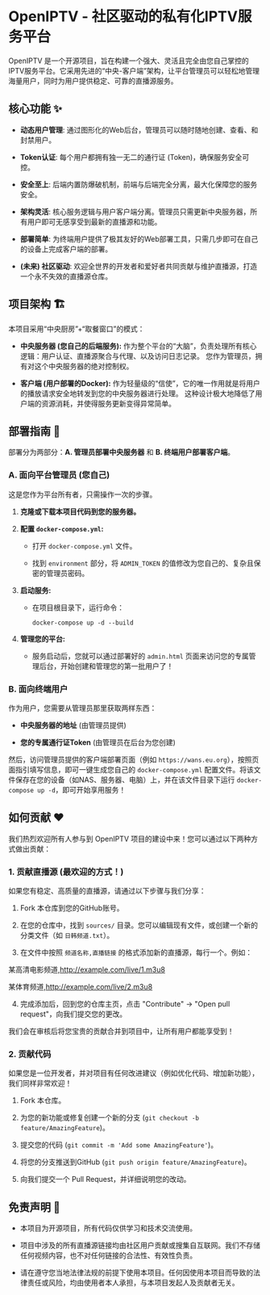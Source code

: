 # OpenIPTV - 社区驱动的私有化IPTV服务平台

OpenIPTV 是一个开源项目，旨在构建一个强大、灵活且完全由您自己掌控的IPTV服务平台。它采用先进的“中央-客户端”架构，让平台管理员可以轻松地管理海量用户，同时为用户提供稳定、可靠的直播源服务。

## 核心功能 ✨

* **动态用户管理**: 通过图形化的Web后台，管理员可以随时随地创建、查看、和封禁用户。

* **Token认证**: 每个用户都拥有独一无二的通行证 (Token)，确保服务安全可控。

* **安全至上**: 后端内置防爆破机制，前端与后端完全分离，最大化保障您的服务安全。

* **架构灵活**: 核心服务逻辑与用户客户端分离。管理员只需更新中央服务器，所有用户即可无感享受到最新的直播源和功能。

* **部署简单**: 为终端用户提供了极其友好的Web部署工具，只需几步即可在自己的设备上完成客户端的部署。

* **(未来) 社区驱动**: 欢迎全世界的开发者和爱好者共同贡献与维护直播源，打造一个永不失效的直播源仓库。

## 项目架构 🏗️

本项目采用“中央厨房”+“取餐窗口”的模式：

* **中央服务器 (您自己的后端服务):**
  作为整个平台的“大脑”，负责处理所有核心逻辑：用户认证、直播源聚合与代理、以及访问日志记录。
  您作为管理员，拥有对这个中央服务器的绝对控制权。

* **客户端 (用户部署的Docker):**
  作为轻量级的“信使”，它的唯一作用就是将用户的播放请求安全地转发到您的中央服务器进行处理。
  这种设计极大地降低了用户端的资源消耗，并使得服务更新变得异常简单。

## 部署指南 🚀

部署分为两部分：**A. 管理员部署中央服务器** 和 **B. 终端用户部署客户端**。

### A. 面向平台管理员 (您自己)

这是您作为平台所有者，只需操作一次的步骤。

1. **克隆或下载本项目代码到您的服务器。**

2. **配置 `docker-compose.yml`:**

   * 打开 `docker-compose.yml` 文件。

   * 找到 `environment` 部分，将 `ADMIN_TOKEN` 的值修改为您自己的、复杂且保密的管理员密码。

3. **启动服务:**

   * 在项目根目录下，运行命令：

     ```
     docker-compose up -d --build
     ```

4. **管理您的平台:**

   * 服务启动后，您就可以通过部署好的 `admin.html` 页面来访问您的专属管理后台，开始创建和管理您的第一批用户了！

### B. 面向终端用户

作为用户，您需要从管理员那里获取两样东西：

* **中央服务器的地址** (由管理员提供)

* **您的专属通行证Token** (由管理员在后台为您创建)

然后，访问管理员提供的客户端部署页面（例如 `https://wans.eu.org`），按照页面指引填写信息，即可一键生成您自己的 `docker-compose.yml` 配置文件。将该文件保存在您的设备（如NAS、服务器、电脑）上，并在该文件目录下运行 `docker-compose up -d`，即可开始享用服务！

## 如何贡献 ❤️

我们热烈欢迎所有人参与到 OpenIPTV 项目的建设中来！您可以通过以下两种方式做出贡献：

### 1. 贡献直播源 (最欢迎的方式！)

如果您有稳定、高质量的直播源，请通过以下步骤与我们分享：

1. Fork 本仓库到您的GitHub账号。

2. 在您的仓库中，找到 `sources/` 目录。您可以编辑现有文件，或创建一个新的分类文件（如 `日韩频道.txt`）。

3. 在文件中按照 `频道名称,直播链接` 的格式添加新的直播源，每行一个。例如：



某高清电影频道,http://example.com/live/1.m3u8

某体育频道,http://example.com/live/2.m3u8



4. 完成添加后，回到您的仓库主页，点击 "Contribute" -> "Open pull request"，向我们提交您的更改。

我们会在审核后将您宝贵的贡献合并到项目中，让所有用户都能享受到！

### 2. 贡献代码

如果您是一位开发者，并对项目有任何改进建议（例如优化代码、增加新功能），我们同样非常欢迎！

1. Fork 本仓库。

2. 为您的新功能或修复创建一个新的分支 (`git checkout -b feature/AmazingFeature`)。

3. 提交您的代码 (`git commit -m 'Add some AmazingFeature'`)。

4. 将您的分支推送到GitHub (`git push origin feature/AmazingFeature`)。

5. 向我们提交一个 Pull Request，并详细说明您的改动。

## 免责声明 📜

* 本项目为开源项目，所有代码仅供学习和技术交流使用。

* 项目中涉及的所有直播源链接均由社区用户贡献或搜集自互联网。我们不存储任何视频内容，也不对任何链接的合法性、有效性负责。

* 请在遵守您当地法律法规的前提下使用本项目。任何因使用本项目而导致的法律责任或风险，均由使用者本人承担，与本项目发起人及贡献者无关。
